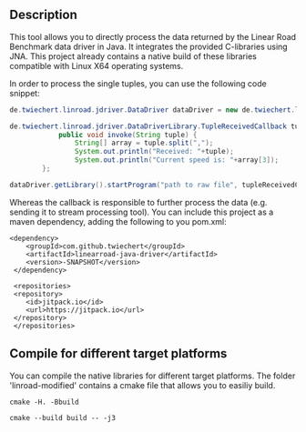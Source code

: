 ## Description

This tool allows you to directly process the data returned by the Linear Road Benchmark data driver in Java.
It integrates the provided C-libraries using JNA. This project already contains a native build of these libraries compatible with Linux X64 operating systems.


In order to process the single tuples, you can use the following code snippet:

```java
de.twiechert.linroad.jdriver.DataDriver dataDriver = new de.twiechert.linroad.jdriver.DataDriver()

de.twiechert.linroad.jdriver.DataDriverLibrary.TupleReceivedCallback tupleReceivedCallback = new de.twiechert.linroad.jdriver.DataDriverLibrary.TupleReceivedCallback() {
            public void invoke(String tuple) {
                String[] array = tuple.split(",");
                System.out.println("Received: "+tuple);
                System.out.println("Current speed is: "+array[3]);            }
        };

dataDriver.getLibrary().startProgram("path to raw file", tupleReceivedCallback);
```

Whereas the callback is responsible to further process the data (e.g. sending it to stream processing tool).
You can include this project as a maven dependency, adding the following to you pom.xml:

    <dependency>
        <groupId>com.github.twiechert</groupId>
        <artifactId>linearroad-java-driver</artifactId>
        <version>-SNAPSHOT</version>
     </dependency>

     <repositories>
     <repository>
        <id>jitpack.io</id>
        <url>https://jitpack.io</url>
     </repository>
     </repositories>



## Compile for different target platforms

You can compile the native libraries for different target platforms. The folder 'linroad-modified' contains a cmake file that allows you to easiliy build.


    cmake -H. -Bbuild

    cmake --build build -- -j3
